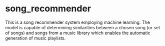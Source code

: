 # song_recommender
This is a song recommender system employing machine learning. The model is capable of determining similarities between a chosen song (or set of songs) and songs from a music library which enables the automatic generation of music playlists. 
